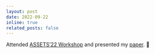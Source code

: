 ```yaml
---
layout: post
date: 2022-09-22
inline: true
related_posts: false
---
```


Attended <a href='https://accessiblecities.github.io/UrbanAccess2022/'>ASSETS’22 Workshop</a> and presented my <a href='https://www.evl.uic.edu/pubs/2666'>paper</a>. :speech_balloon:

